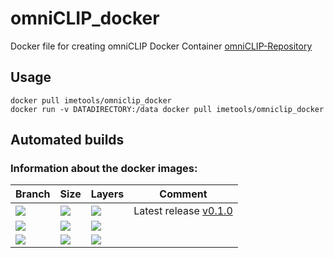 # omniCLIP_docker
Docker file for creating omniCLIP Docker Container [omniCLIP-Repository](https://github.com/philippdre/omniCLIP)

## Usage
```
docker pull imetools/omniclip_docker
docker run -v DATADIRECTORY:/data docker pull imetools/omniclip_docker
```

## Automated builds

### Information about the docker images:
| Branch | Size | Layers | Comment |
|-|-|-|-|
|[![](https://images.microbadger.com/badges/version/imetools/omniclip_docker:v0.1.0.svg)](https://microbadger.com/images/imetools/omniclip_docker:v0.1.0) | [![](https://images.microbadger.com/badges/image/imetools/omniclip_docker:v0.1.0.svg)](https://microbadger.com/images/imetools/omniclip_docker:v0.1.0) | [![](https://images.microbadger.com/badges/commit/micropiece/micropiece:v1.1.0.svg)](https://microbadger.com/images/imetools/omniclip_docker:v0.1.0) | Latest release [v0.1.0](https://github.com/ime-tools/omniCLIP_docker/releases/tag/v0.1.0) |
|[![](https://images.microbadger.com/badges/version/imetools/omniclip_docker:master.svg)](https://microbadger.com/images/imetools/omniclip_docker:master) | [![](https://images.microbadger.com/badges/image/imetools/omniclip_docker:master.svg)](https://microbadger.com/images/imetools/omniclip_docker:master) | [![](https://images.microbadger.com/badges/commit/micropiece/micropiece:master.svg)](https://microbadger.com/images/imetools/omniclip_docker:master) | |
|[![](https://images.microbadger.com/badges/version/imetools/omniclip_docker:develop.svg)](https://microbadger.com/images/imetools/omniclip_docker:develop) | [![](https://images.microbadger.com/badges/image/imetools/omniclip_docker:develop.svg)](https://microbadger.com/images/imetools/omniclip_docker:develop) | [![](https://images.microbadger.com/badges/commit/micropiece/micropiece:develop.svg)](https://microbadger.com/images/imetools/omniclip_docker:develop) | |

